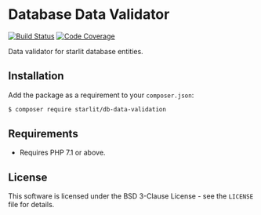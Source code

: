 # Database Data Validator

[![Build Status](https://travis-ci.org/starweb/starlit-db-data-validation.svg?branch=master)](https://travis-ci.org/starweb/starlit-db-data-validation)
[![Code Coverage](https://scrutinizer-ci.com/g/starweb/starlit-db-data-validation/badges/coverage.png?b=master)](https://scrutinizer-ci.com/g/starweb/starlit-db-data-validation/?branch=master)

Data validator for starlit database entities.

## Installation
Add the package as a requirement to your `composer.json`:
```bash
$ composer require starlit/db-data-validation
```

## Requirements
- Requires PHP 7.1 or above.

## License
This software is licensed under the BSD 3-Clause License - see the `LICENSE` file for details.

